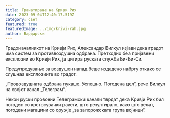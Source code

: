 ```yaml
---
title: Гранатирање на Криви Рих
date: 2023-09-04T12:40:17.519Z
category: свет
featured: true
featuredImage: ../img/krivi-rah.jpg
author: Вардарски
---
```

Градоначалникот на Кривји Рих, Александар Вилкул изјави дека градот има систем за противвоздушна одбрана. Претходно беа пријавени експлозии во Кривји Рих, ја цитира руската служба Би-Би-Си.

Предупредување за воздушен напад беше издадено набргу откако се слушнаа експлозиите во градот.

„Провоздушната одбрана пукаше. Успешно. Погодена цел“, рече Вилкул на својот канал „Телеграм“.

Некои руски провоени Телеграмски канали тврдат дека Кривји Рих бил погоден со крстосувачки ракети, што резултирало, како што велат, погодени магацини со оружје „за запорожската група војници“.